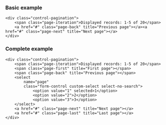 ### Basic example

    <div class="control-pagination">
        <span class="page-iteration">Displayed records: 1-5 of 20</span>
        <a href="#" class="page-back" title="Previous page"></a><a href="#" class="page-next" title="Next page"></a>
    </div>

### Complete example

    <div class="control-pagination">
        <span class="page-iteration">Displayed records: 1-5 of 20</span>
        <span class="page-first" title="First page"></span>
        <span class="page-back" title="Previous page"></span>
        <select
            name="page"
            class="form-control custom-select select-no-search">
                <option value="1" selected>1</option>
                <option value="2">2</option>
                <option value="3">3</option>
        </select>
        <a href="#" class="page-next" title="Next page"></a>
        <a href="#" class="page-last" title="Last page"></a>
    </div>
